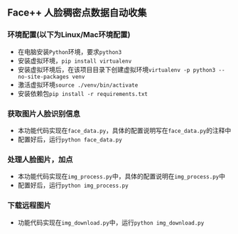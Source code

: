 ## Face++ 人脸稠密点数据自动收集

### 环境配置(以下为Linux/Mac环境配置)
- 在电脑安装`Python`环境，要求`python3` 
- 安装虚拟环境，`pip install virtualenv`
- 安装虚拟环境后，在该项目目录下创建虚拟环境`virtualenv -p python3 --no-site-packages venv`
- 激活虚拟环境`source ./venv/bin/activate`
- 安装依赖包`pip install -r requirements.txt`

### 获取图片人脸识别信息
- 本功能代码实现在`face_data.py`，具体的配置说明写在`face_data.py`的注释中
- 配置好后，运行`python face_data.py`

### 处理人脸图片，加点
- 本功能代码实现在`img_process.py`中，具体的配置说明在`img_process.py`中
- 配置好后，运行`python img_process.py`

### 下载远程图片
- 功能代码实现在`img_download.py`中，运行`python img_download.py`